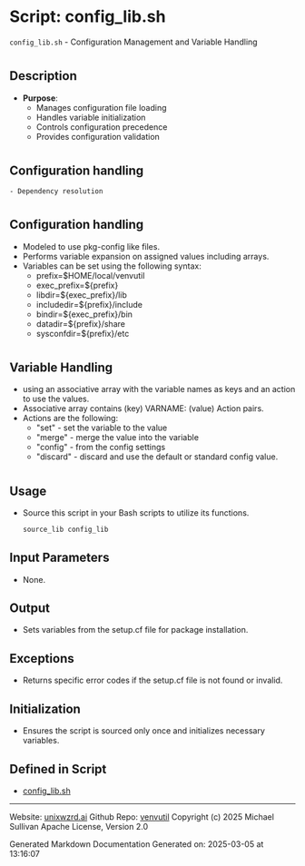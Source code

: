 # Script: config_lib.sh
`config_lib.sh` - Configuration Management and Variable Handling
#
## Description
- **Purpose**:
  - Manages configuration file loading
  - Handles variable initialization
  - Controls configuration precedence
  - Provides configuration validation
#
 ##  Configuration handling
    - Dependency resolution
#
 ##  Configuration handling
 - Modeled to use pkg-config like files.
 - Performs variable expansion on assigned values including arrays.
 - Variables can be set using the following syntax:
   - prefix=$HOME/local/venvutil
   - exec_prefix=${prefix}
   - libdir=${exec_prefix}/lib
   - includedir=${prefix}/include
   - bindir=${exec_prefix}/bin
   - datadir=${prefix}/share
   - sysconfdir=${prefix}/etc
#
 ## Variable Handling
 - using an associative array with the variable names as keys and an action to use the values.
 - Associative array contains (key) VARNAME: (value) Action pairs.
 - Actions are the following:
   - "set" - set the variable to the value
   - "merge" - merge the value into the variable
   - "config" - from the config settings
   - "discard" - discard and use the default or standard config value.
#
## Usage
- Source this script in your Bash scripts to utilize its functions.
  ```bash
  source_lib config_lib
  ```
## Input Parameters
  - None.
## Output
  - Sets variables from the setup.cf file for package installation.
## Exceptions
  - Returns specific error codes if the setup.cf file is not found or invalid.
## Initialization
  - Ensures the script is sourced only once and initializes necessary variables.



## Defined in Script

* [config_lib.sh](../config_lib_sh.md)
---

Website: [unixwzrd.ai](https://unixwzrd.ai)
Github Repo: [venvutil](https://github.com/unixwzrd/venvutil)
Copyright (c) 2025 Michael Sullivan
Apache License, Version 2.0

Generated Markdown Documentation
Generated on: 2025-03-05 at 13:16:07
